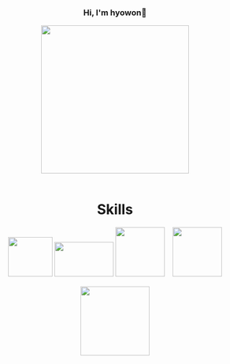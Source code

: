 <div align="center">

### Hi, I'm hyowon👋
<img src="https://user-images.githubusercontent.com/115568532/236445264-bac7fe16-6e94-4c27-95e6-aa4093cf7f64.jpg" style="width:300px; height:300px;">
<br><br>
  
# Skills
  <img src="https://user-images.githubusercontent.com/115568532/236447857-b14d2fac-e144-4b3c-bfda-59a02f5b5705.png" style="width:90px; height: 80px">
  <img src="https://user-images.githubusercontent.com/115568532/236447838-a7ed4811-e83b-4327-b45d-7812d14d8e7f.png" style="width:120px; height: 70px">
  <img src="https://user-images.githubusercontent.com/115568532/236447215-315ad0f8-b268-4873-9e55-0f84a6f4134a.png" style="width:100px">
  &nbsp&nbsp&nbsp<img src="https://user-images.githubusercontent.com/115568532/236447687-4c0726b8-41d9-4c21-8490-22f73ebc7728.png" style="width:100px">
  <br><br>
  <img src="https://user-images.githubusercontent.com/115568532/236448953-a3b9cece-9695-49cc-abb9-116204ff6076.png" style="width:140px">


</div>
